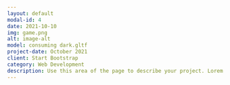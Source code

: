 ```yaml
---
layout: default
modal-id: 4
date: 2021-10-10
img: game.png
alt: image-alt
model: consuming dark.gltf
project-date: October 2021
client: Start Bootstrap
category: Web Development
description: Use this area of the page to describe your project. Lorem ipsum dolor sit amet, consectetur adipisicing elit. Mollitia neque assumenda ipsam nihil, molestias magnam, recusandae quos quis inventore quisquam velit asperiores, vitae? Reprehenderit soluta, eos quod consequuntur itaque. Nam.
---
```

